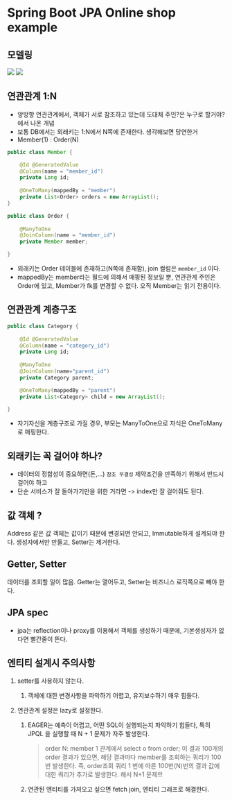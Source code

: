 # Spring Boot JPA Online shop example 

## 모델링 
![](https://user-images.githubusercontent.com/28615416/80606188-f9311300-8a6e-11ea-8bd0-5978c60d9128.png)
![](https://user-images.githubusercontent.com/28615416/80606200-fd5d3080-8a6e-11ea-938c-db9ca1084f3f.png)


## 연관관계 1:N 
- 양방향 연관관계에서, 객체가 서로 참조하고 있는데 도대체 주인?은 누구로 할거야? 에서 나온 개념 
- 보통 DB에서는 외래키는 1:N에서 N쪽에 존재한다. 생각해보면 당연한거
- Member(1) : Order(N)

```java
public class Member {

    @Id @GeneratedValue
    @Column(name = "member_id")
    private Long id;
    
    @OneToMany(mappedBy = "member")
    private List<Order> orders = new ArrayList();
} 

public class Order {
    
    @ManyToOne
    @JoinColumn(name = "member_id")
    private Member member;

}
```
- 외래키는 Order 테이블에 존재하고(N쪽에 존재함), join 컬럼은 `member_id` 이다. 
- mappedBy는 member라는 필드에 의해서 매핑된 정보일 뿐, 연관관계 주인은 Order에 있고, Member가 fk를 변경할 수 없다. 오직 Member는 읽기 전용이다.


## 연관관계 계층구조
```java
public class Category {
    
    @Id @GeneratedValue
    @Column(name = "category_id")
    private Long id;
    
    @ManyToOne
    @JoinColumn(name="parent_id")
    private Category parent;

    @OneToMany(mappedBy = "parent")
    private List<Category> child = new ArrayList();

}
```
- 자기자신을 계층구조로 가질 경우, 부모는 ManyToOne으로 자식은 OneToMany로 매핑한다.


## 외래키는 꼭 걸어야 하나? 
- 데이터의 정합성이 중요하면(돈,...) `참조 무결성` 제약조건을 만족하기 위해서 반드시 걸어야 하고
- 단순 서비스가 잘 돌아가기만을 위한 거라면 -> index만 잘 걸어줘도 된다.


## 값 객체 ?
Address 같은 값 객체는 값이기 때문에 변경되면 안되고, Immutable하게 설계되야 한다. 생성자에서만 만들고, Setter는 제거한다. 

## Getter, Setter
데이터를 조회할 일이 많음. Getter는 열어두고, Setter는 비즈니스 로직쪽으로 빼야 한다.

## JPA spec
- jpa는 reflection이나 proxy를 이용해서 객체를 생성하기 때문에, 기본생성자가 없다면 빨간줄이 뜬다.





## 엔티티 설계시 주의사항

1.  setter를 사용하지 않는다. 
    1.  객체에 대한 변경사항을 파악하기 어렵고, 유지보수하기 매우 힘들다.

2.  연관관계 설정은 lazy로 설정한다.

    1.  EAGER는 예측이 어렵고, 어떤 SQL이 실행되는지 파악하기 힘들다, 특히 JPQL 을 실행할 때 N + 1 문제가 자주 발생한다. 

        >   order N: member 1 관계에서
        >   select o from order; 이 결과 100개의 order 결과가 있으면, 해당 결과마다 member를 조회하는 쿼리가 100번 발생한다. 즉, order조회 쿼리 1 번에 따른 100번(N)번의 결과 값에 대한 쿼리가 추가로 발생한다. 해서 N+1 문제!!!

    2.  연관된 엔티티를 가져오고 싶으면 fetch join, 엔티티 그래프로 해결한다.